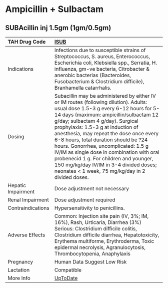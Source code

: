 # Ampicillin + Sulbactam

## SUBAcillin inj 1.5gm (1gm/0.5gm)

| TAH Drug Code      | [ISUB](https://www.tahsda.org.tw/drugs/hissearch.php?drug_code=ISUB)                                                                                                                                                                                                                                                                                                                                                                                                                                                                                                |
|:-------------------|:--------------------------------------------------------------------------------------------------------------------------------------------------------------------------------------------------------------------------------------------------------------------------------------------------------------------------------------------------------------------------------------------------------------------------------------------------------------------------------------------------------------------------------------------------------------------|
| Indications        | Infections due to susceptible strains of Streptococcus, S. aureus, Enterococcus, Escherichia coli, Klebsiella spp., Serratia, H. influenza, gm-ve bacteria, Citrobacter & anerobic bacterias (Bacteroides, Fusobacterium & Clostridium difficile), Branhamella catarrhalis.                                                                                                                                                                                                                                                                                         |
| Dosing             | Subacillin may be administered by either IV or IM routes (following dilution). Adults: usual dose 1.5-3 g every 6-12 hours for 5-14 days (maximum: ampicillin/sulbactam 12 g/day; sulbactam 4 g/day). Surgical prophylaxis: 1.5-3 g at induction of anesthesia, may repeat the dose once every 6-8 hours, total duration should be ?24 hours. Gonorrhea, uncomplicated: 1.5 g IV/IM as single dose in combination with oral probenecid 1 g. For children and younger, 150 mg/kg/day IV/IM in 3-4 divided doses; neonates < 1 week, 75 mg/kg/day in 2 divided doses. |
| Hepatic Impairment | Dose adjustment not necessary                                                                                                                                                                                                                                                                                                                                                                                                                                                                                                                                       |
| Renal Impairment   | Dose adjustment required                                                                                                                                                                                                                                                                                                                                                                                                                                                                                                                                            |
| Contraindications  | Hypersensitivity to penicillins.                                                                                                                                                                                                                                                                                                                                                                                                                                                                                                                                    |
| Adverse Effects    | Common: Injection site pain (IV, 3%; IM, 16%), Rash, Urticaria, Diarrhea (3%) Serious: Clostridium difficile colitis, Clostridium difficile diarrhea, Hepatotoxicity, Erythema multiforme, Erythroderma, Toxic epidermal necrolysis, Agranulocytosis, Thrombocytopenia, Anaphylaxis                                                                                                                                                                                                                                                                                 |
| Pregnancy          | Human Data Suggest Low Risk                                                                                                                                                                                                                                                                                                                                                                                                                                                                                                                                         |
| Lactation          | Compatible                                                                                                                                                                                                                                                                                                                                                                                                                                                                                                                                                          |
| More Info          | [UpToDate](https://www.uptodate.com/contents/ampicillin-and-sulbactam-drug-information)                                                                                                                                                                                                                                                                                                                                                                                                                                                                             |

